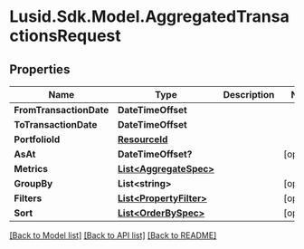 # Lusid.Sdk.Model.AggregatedTransactionsRequest

## Properties

Name | Type | Description | Notes
------------ | ------------- | ------------- | -------------
**FromTransactionDate** | **DateTimeOffset** |  | 
**ToTransactionDate** | **DateTimeOffset** |  | 
**PortfolioId** | [**ResourceId**](ResourceId.md) |  | 
**AsAt** | **DateTimeOffset?** |  | [optional] 
**Metrics** | [**List&lt;AggregateSpec&gt;**](AggregateSpec.md) |  | 
**GroupBy** | **List&lt;string&gt;** |  | [optional] 
**Filters** | [**List&lt;PropertyFilter&gt;**](PropertyFilter.md) |  | [optional] 
**Sort** | [**List&lt;OrderBySpec&gt;**](OrderBySpec.md) |  | [optional] 

[[Back to Model list]](../README.md#documentation-for-models) [[Back to API list]](../README.md#documentation-for-api-endpoints) [[Back to README]](../README.md)

